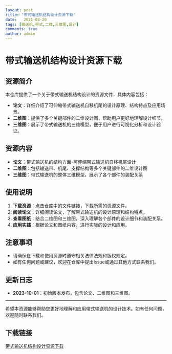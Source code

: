 ```yaml
---
layout: post
title: "带式输送机结构设计资源下载"
date:   2021-08-20
tags: [输送机,带式,二维,三维图,设计]
comments: true
author: admin
---
```

# 带式输送机结构设计资源下载

## 资源简介

本仓库提供了一个关于带式输送机结构设计的资源文件，具体内容包括：

- **论文**：详细介绍了可伸缩带式输送机自移机尾的设计原理、结构特点及应用场景。
- **二维图**：提供了多个关键部件的二维设计图，帮助用户更好地理解设计细节。
- **三维图**：展示了带式输送机的三维模型，便于用户进行可视化分析和设计验证。

## 资源内容

- **论文**：带式输送机的结构方面-可伸缩带式输送机自移机尾设计
- **二维图**：包括输送带、机尾、支撑结构等多个关键部件的二维设计图
- **三维图**：带式输送机的整体三维模型，展示了各个部件的装配关系

## 使用说明

1. **下载资源**：点击仓库中的文件链接，下载所需的资源文件。
2. **阅读论文**：详细阅读论文，了解带式输送机的设计原理和结构特点。
3. **查看图纸**：结合二维图和三维图，深入理解各个部件的设计细节和装配关系。
4. **应用实践**：根据论文和图纸内容，进行实际的设计和应用。

## 注意事项

- 请确保在下载和使用资源时遵守相关法律法规和版权规定。
- 如有任何问题或建议，欢迎在仓库中提出Issue或通过其他方式联系我们。

## 更新日志

- **2023-10-01**：初始版本发布，包含论文、二维图和三维图。

---

希望本资源能够帮助您更好地理解和应用带式输送机的设计技术。如有任何问题，欢迎随时联系我们。

## 下载链接

[带式输送机结构设计资源下载](https://pan.quark.cn/s/3761826486d9)